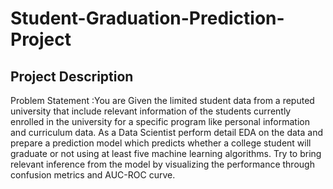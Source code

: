 # Student-Graduation-Prediction-Project
## Project Description
Problem Statement :You are Given the limited student data from a reputed university that include relevant information of the students currently enrolled in  the university for a specific program like personal information and curriculum data.  As a Data Scientist  perform detail EDA on the data and prepare a prediction model which predicts whether a college student will graduate or not using at least five machine learning algorithms.  Try to bring relevant inference from the model by visualizing the performance through confusion metrics  and AUC-ROC curve.
